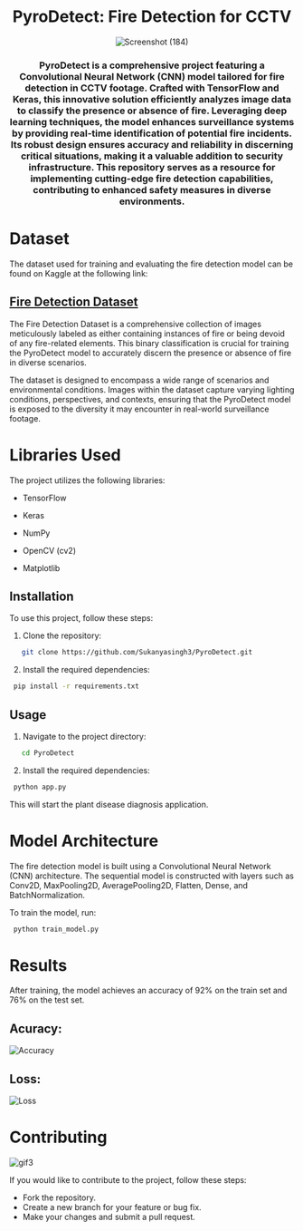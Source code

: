 <div align='center'>
 
# PyroDetect: Fire Detection for CCTV
![Screenshot (184)](https://github.com/Sukanyasingh3/PyroDetect/assets/113462236/7f80da27-3482-419a-98ab-60a34b4c17ae)

### PyroDetect is a comprehensive project featuring a Convolutional Neural Network (CNN) model tailored for fire detection in CCTV footage. Crafted with TensorFlow and Keras, this innovative solution efficiently analyzes image data to classify the presence or absence of fire. Leveraging deep learning techniques, the model enhances surveillance systems by providing real-time identification of potential fire incidents. Its robust design ensures accuracy and reliability in discerning critical situations, making it a valuable addition to security infrastructure. This repository serves as a resource for implementing cutting-edge fire detection capabilities, contributing to enhanced safety measures in diverse environments.
</div>
 
# Dataset
The dataset used for training and evaluating the fire detection model can be found on Kaggle at the following link:
##   [Fire Detection Dataset](https://www.kaggle.com/datasets/tharakan684/urecamain) 


The Fire Detection Dataset is a comprehensive collection of images meticulously labeled as either containing instances of fire or being devoid of any fire-related elements. This binary classification is crucial for training the PyroDetect model to accurately discern the presence or absence of fire in diverse scenarios.

The dataset is designed to encompass a wide range of scenarios and environmental conditions. Images within the dataset capture varying lighting conditions, perspectives, and contexts, ensuring that the PyroDetect model is exposed to the diversity it may encounter in real-world surveillance footage.
# Libraries Used
The project utilizes the following libraries: 

 - TensorFlow 

 - Keras 

 - NumPy 

 - OpenCV (cv2) 

 - Matplotlib

## Installation

To use this project, follow these steps:

1. Clone the repository:

```bash
   git clone https://github.com/Sukanyasingh3/PyroDetect.git
   ```
2. Install the required dependencies:
  ```bash
   pip install -r requirements.txt
```
## Usage

1. Navigate to the project directory:

```bash
   cd PyroDetect
   ```
2. Install the required dependencies:
  ```bash
   python app.py
```
This will start the plant disease diagnosis application.


# Model Architecture
The fire detection model is built using a Convolutional Neural Network (CNN) architecture. The sequential model is constructed with layers such as Conv2D, MaxPooling2D, AveragePooling2D, Flatten, Dense, and BatchNormalization.

To train the model, run:
  ```bash
   python train_model.py
```

# Results
After training, the model achieves an accuracy of 92% on the train set and 76% on the test set.

## Acuracy:
![Accuracy](https://github.com/Sukanyasingh3/Fire-Detection-for-CCTV/assets/113462236/3b4376cf-aa98-408b-8f14-b060bdae6872)

## Loss:
![Loss](https://github.com/Sukanyasingh3/Fire-Detection-for-CCTV/assets/113462236/e207a52d-20a6-4858-a98f-fb31b43702e8)

# Contributing
![gif3](https://github.com/Sukanyasingh3/Fire-Detection-for-CCTV/assets/113462236/6f4ebeb3-cc50-4e33-babc-32f9f6012709)



If you would like to contribute to the project, follow these steps:

 - Fork the repository.
 - Create a new branch for your feature or bug fix.
 - Make your changes and submit a pull request.
